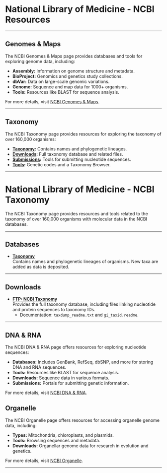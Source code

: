 # National Library of Medicine - NCBI Resources

---

## **Genomes & Maps**
The NCBI Genomes & Maps page provides databases and tools for exploring genome data, including:
- **Assembly:** Information on genome structure and metadata.
- **BioProject:** Genomics and genetics study collections.
- **dbVar:** Data on large-scale genomic variations.
- **Genome:** Sequence and map data for 1000+ organisms.
- **Tools:** Resources like BLAST for sequence analysis.

For more details, visit [NCBI Genomes & Maps](https://www.ncbi.nlm.nih.gov/guide/genomes-maps/).

---

## **Taxonomy**
The NCBI Taxonomy page provides resources for exploring the taxonomy of over 160,000 organisms:
- **[Taxonomy](#):** Contains names and phylogenetic lineages.
- **[Downloads](#):** Full taxonomy database and related files.
- **[Submissions](#):** Tools for submitting nucleotide sequences.
- **[Tools](#):** Genetic codes and a Taxonomy Browser.

---
# National Library of Medicine - NCBI Taxonomy

The NCBI Taxonomy page provides resources and tools related to the taxonomy of over 160,000 organisms with molecular data in the NCBI databases.

---

## **Databases**
- **[Taxonomy](#)**  
  Contains names and phylogenetic lineages of organisms. New taxa are added as data is deposited.

---

## **Downloads**
- **[FTP: NCBI Taxonomy](#)**  
  Provides the full taxonomy database, including files linking nucleotide and protein sequences to taxonomy IDs.  
  - Documentation: `taxdump_readme.txt` and `gi_taxid.readme`.

---
## **DNA & RNA**
The NCBI DNA & RNA page offers resources for exploring nucleotide sequences:
- **Databases:** Includes GenBank, RefSeq, dbSNP, and more for storing DNA and RNA sequences.
- **Tools:** Resources like BLAST for sequence analysis.
- **Downloads:** Sequence data in various formats.
- **Submissions:** Portals for submitting genetic information.

For more details, visit [NCBI DNA & RNA](https://www.ncbi.nlm.nih.gov/guide/dna-rna/).
## **Organelle**
The NCBI Organelle page offers resources for accessing organelle genome data, including:
- **Types:** Mitochondria, chloroplasts, and plasmids.
- **Tools:** Browsing sequences and metadata.
- **Downloads:** Organellar genome data for research in evolution and genetics.

For more details, visit [NCBI Organelle](https://www.ncbi.nlm.nih.gov/datasets/organelle/).

---
